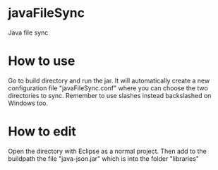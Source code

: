 # javaFileSync
Java file sync

# How to use
Go to build directory and run the jar. It will automatically create a new configuration file "javaFileSync.conf" where you can choose the two directories to sync. Remember to use slashes instead backslashed on Windows too.

# How to edit
Open the directory with Eclipse as a normal project. Then add to the buildpath the file "java-json.jar" which is into the folder "libraries"
